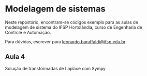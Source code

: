 # Modelagem de sistemas

Neste repostório, encontram-se códigos exemplo para as aulas de modelagem de sistema do IFSP Hortolândia, curso de Engenharia de Controle e Automação.

Para dúvidas, escrever para <leonardo.baruffaldi@ifsp.edu.br>.

## Aula 4

Solução de transformadas de Laplace com Sympy
